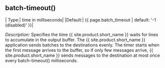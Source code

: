 ## batch-timeout()

|  Type:|      time in milliseconds|
|Default:| {{ page.batch_timeout | default: '-1 (disabled)' }}|

*Description:* Specifies the time {{ site.product.short_name }} waits for lines to
accumulate in the output buffer. The {{ site.product.short_name }} application sends
batches to the destinations evenly. The timer starts when the first
message arrives to the buffer, so if only few messages arrive, {{ site.product.short_name }} sends messages to the destination at most once every batch-timeout()
milliseconds.
